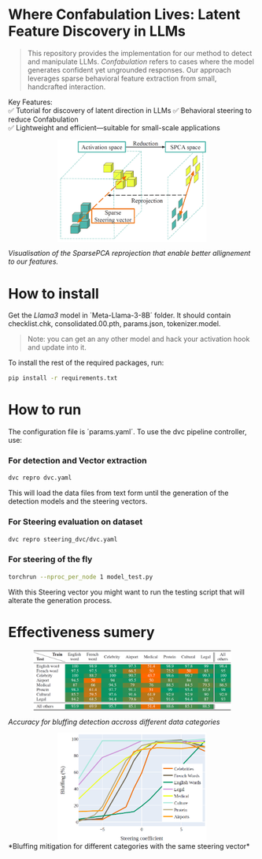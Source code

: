 # Where Confabulation Lives: Latent Feature Discovery in LLMs

> This repository provides the implementation for our method to detect and manipulate LLMs. _Confabulation_ refers to cases where the model generates confident yet ungrounded responses. Our approach leverages sparse behavioral feature extraction from small, handcrafted interaction. 

Key Features:  
✅  Tutorial for discovery of latent direction in LLMs
✅  Behavioral steering to reduce Confabulation  
✅  Lightweight and efficient—suitable for small-scale applications

<div style="display: flex; justify-content: center;">
    <img src="data/images/re-projection.png" alt="Description" style="width: 60%;">
</div>

*Visualisation of the SparsePCA reprojection that enable better allignement to our features.*


# How to install

Get the _Llama3_ model in ´Meta-Llama-3-8B´ folder. It should contain checklist.chk, consolidated.00.pth, params.json, tokenizer.model. 
> Note: you can get an any other model and hack your activation hook and update into it.



To install the rest of the required packages, run:

```bash
pip install -r requirements.txt
```

# How to run

The configuration file is ´params.yaml´. To use the dvc pipeline controller, use:


### For detection and Vector extraction
```bash
dvc repro dvc.yaml
```

This will load the data files from text form until the generation of the detection models and the steering vectors.

### For Steering evaluation on dataset

```bash
dvc repro steering_dvc/dvc.yaml
```

### For steering of the fly

```bash
torchrun --nproc_per_node 1 model_test.py
```

With this Steering vector you might want to run the testing script that will alterate the generation process.


# Effectiveness sumery

<div style="display: flex; justify-content: center;">
    <img src="data/images/Detection-accuracy.png" alt="Description" style="width: 80%;">
</div>

*Accuracy for bluffing detection accross different data categories*

<div style="display: flex; justify-content: center;">
    <img src="data/images/plot_steering_performance.png" alt="Description" style="width: 60%;">
</div>
*Bluffing mitigation for different categories with the same steering vector*
